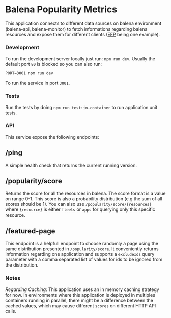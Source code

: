 Balena Popularity Metrics
================

This application connects to different data sources on balena environment (balena-api, balena-monitor) to fetch informations regarding balena resources and expose them for different clients ([EFP](https://github.com/balena-io/efp-standalone) being one example).

### Development

To run the development server locally just run:
```npm run dev```. Usually the default port `80` is blocked so you can also run:

```PORT=3001 npm run dev```

To run the service in port `3001`.

### Tests
Run the tests by doing `npm run test:in-container` to run application unit tests.

### API
This service expose the following endpoints:

## /ping
A simple health check that returns the current running version.

## /popularity/score
Returns the score for all the resources in balena. The score format is a value on range 0-1. This score is also a probability distribution (e.g the sum of all scores should be 1). You can also use `/popularity/score/{resources}` where `{resource}` is either `fleets` or `apps` for querying only this specific resource.

## /featured-page
This endpoint is a helpfull endpoint to choose randomly a page using the same distribution presented in `/popularity/score`. It conveniently returns information regarding one application and supports a `excludeIds` query parameter with a comma separated list of values for ids to be ignored from the distribution.


### Notes
_Regarding Caching_: This application uses an in memory caching strategy for now. In environments where this application is deployed in multiples containers running in parallel, there might be a difference between the cached values, which may cause different `scores` on different HTTP API calls. 
